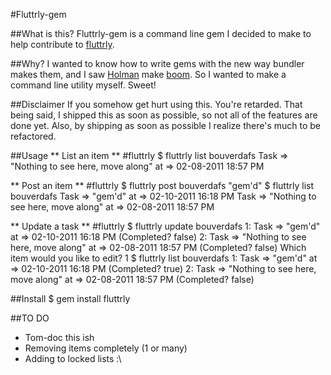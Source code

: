 #Fluttrly-gem

##What is this?
Fluttrly-gem is a command line gem I decided to make to help contribute to
[fluttrly](http://github.com/excid3/fluttrly).


##Why?
I wanted to know how to write gems with the new way bundler makes them, and I saw
[Holman](http://github.com/holman) make [boom](http://github.com/holman/boom). So I wanted to make a
command line utility myself. Sweet!


##Disclaimer
If you somehow get hurt using this. You're retarded. That being said, I shipped this as soon as possible,
so not all of the features are done yet. Also, by shipping as soon as possible I realize there's much
to be refactored.


##Usage
** List an item **
    #fluttrly <command> <list>
    $ fluttrly list bouverdafs
    Task => "Nothing to see here, move along" at => 02-08-2011 18:57 PM 

** Post an item **
    #fluttrly <command> <list> <message>
    $ fluttrly post bouverdafs "gem'd"
    $ fluttrly list bouverdafs
    Task => "gem'd" at => 02-10-2011 16:18 PM 
    Task => "Nothing to see here, move along" at => 02-08-2011 18:57 PM 
    
** Update a task **
    #fluttrly <command> <list>
    $ fluttrly update bouverdafs
    1: Task => "gem'd" at => 02-10-2011 16:18 PM (Completed? false)
    2: Task => "Nothing to see here, move along" at => 02-08-2011 18:57 PM (Completed? false)
    Which item would you like to edit?
    1
    $ fluttrly list bouverdafs
    1: Task => "gem'd" at => 02-10-2011 16:18 PM (Completed? true)
    2: Task => "Nothing to see here, move along" at => 02-08-2011 18:57 PM (Completed? false)
    
    

    
##Install 
    $ gem install fluttrly

##TO DO
* Tom-doc this ish
* Removing items completely (1 or many)
* Adding to locked lists :\


